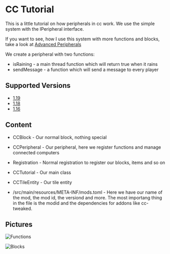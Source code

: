 # CC Tutorial
This is a little tutorial on how peripherals in cc work.
We use the simple system with the IPeripheral interface.

If you want to see, how I use this system with more functions and blocks, take a look at [Advanced Peripherals](https://github.com/Seniorendi/AdvancedPeripherals)

We create a peripheral with two functions:
* isRaining - a main thread function which will return true when it rains
* sendMessage - a function which will send a message to every player

## Supported Versions
- [1.19](https://github.com/Seniorendi/CCTutorial/tree/1.19)
- [1.18](https://github.com/Seniorendi/CCTutorial/tree/1.18)
- [1.16](https://github.com/Seniorendi/CCTutorial/tree/1.16)

## Content
* CCBlock - Our normal block, nothing special

* CCPeripheral - Our peripheral, here we register functions and manage connected computers

* Registration - Normal registration to register our blocks, items and so on

* CCTutorial - Our main class

* CCTileEntity - Our tile entity

* /src/main/resources/META-INF/mods.toml - Here we have our name of the mod, the mod id, the versiond and more. The most importang thing in the file is the modid and the dependencies for addons like cc-tweaked.

## Pictures

![Functions](https://srendi.de/wp-content/uploads/2022/04/Bild_2022-04-06_145710.png)

![Blocks](https://srendi.de/wp-content/uploads/2022/04/Bild_2022-04-06_145748.png)
